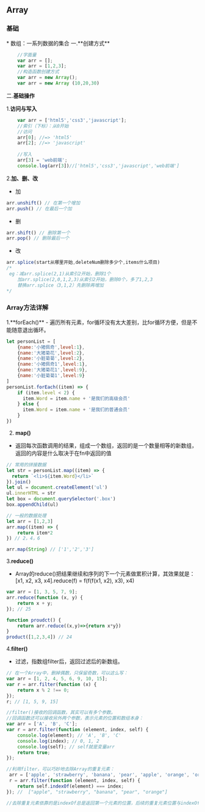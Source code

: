 <h2 id="es5Aarray">Array</h2>

<h3>基础</h3>
* 数组：一系列数据的集合
一.**创建方式**

```javascript
	//字面量
	var arr = [];
	var arr = [1,2,3];
	//构造函数创建方式
	var arr = new Array();
	var arr = new Array (10,20,30)
```
二.**基础操作**

1.**访问与写入**

```javascript
	var arr = ['html5','css3','javascript'];
	//索引（下标）：从0开始
	//访问
	arr[0]; //=> 'html5'
	arr[2]; //=> 'javascript'
	
	//写入
	arr[3] = 'web前端';
	console.log(arr[3])//['html5','css3','javascript','web前端']
```
2.**加、删、改**
- 加
```javascript
arr.unshift() // 在第一个增加
arr.push() // 在最后一个加
```
- 删
```javascript
arr.shift() // 删除第一个
arr.pop() // 删除最后一个
```
- 改
```javascript
arr.splice(start从哪里开始,deleteNum删除多少个,items什么项目)
/*
 eg：减arr.splice(2,1)从索引2开始，删除1个
    加arr.splice(2,0,1,2,3)从索引2开始，删除0个，多了1,2,3
    替换arr.splice（3,1,2）先删除再增加
*/
```

<h3>Array方法详解</h3>
1.**forEach()**
- 遍历所有元素，for循环没有太大差别，比for循环方便，但是不能随意退出循环。

```javascript
let personList = [
	{name:'小猪佩奇',level:1},
	{name:'大猪菊花',level:2},
	{name:'小脏菊菊',level:2},
	{name:'小猪佩奇1',level:1},
	{name:'大猪菊花1',level:9},
	{name:'小脏菊菊1',level:9}
]
personList.forEach((item) => {
	if (item.level < 2) {
	  item.Word = item.name + '是我们的高级会员'
	} else {
	  item.Word = item.name + '是我们的普通会员'
	}
})
```

2. **map()**
- 返回每次函数调用的结果，组成一个数组，返回的是一个数量相等的新数组，返回的内容是什么取决于在fn中返回的值

```javascript
// 常用的拼接数据
let str = personList.map((item) => {
  return `<li>${item.Word}</li>`
}).join()
let ul = document.createElement('ul')
ul.innerHTML = str
let box = document.querySelector('.box')
box.appendChild(ul)

// 一般的数据处理
let arr = [1,2,3]
arr.map((item) => {
	return item*2
}) // 2，4，6

arr.map(String) // ['1','2','3']
```

3.**reduce()**

- Array的reduce()把结果继续和序列的下一个元素做累积计算，其效果就是：
[x1, x2, x3, x4].reduce(f) = f(f(f(x1, x2), x3), x4)

```javascript
var arr = [1, 3, 5, 7, 9];
arr.reduce(function (x, y) {
    return x + y;
}); // 25

function proudct() {
	return arr.reduce((x,y)=>{return x*y})
}
product([1,2,3,4]) // 24
```

4.**filter()**
- 过滤，指数组filter后，返回过滤后的新数组。

```javascript
// 在一个Array中，删掉偶数，只保留奇数，可以这么写：
var arr = [1, 2, 4, 5, 6, 9, 10, 15];
var r = arr.filter(function (x) {
    return x % 2 !== 0;
});
r; // [1, 5, 9, 15]

//filter()接收的回调函数，其实可以有多个参数。
//回调函数还可以接收另外两个参数，表示元素的位置和数组本身：
var arr = ['A', 'B', 'C'];
var r = arr.filter(function (element, index, self) {
    console.log(element); // 'A', 'B', 'C'
    console.log(index); // 0, 1, 2
    console.log(self); // self就是变量arr
    return true;
});

//利用filter，可以巧妙地去除Array的重复元素：
 arr = ['apple', 'strawberry', 'banana', 'pear', 'apple', 'orange', 'orange', 'strawberry'];
 r = arr.filter(function (element, index, self) {
    return self.indexOf(element) === index;
}); //  ["apple", "strawberry", "banana", "pear", "orange"]

//去除重复元素依靠的是indexOf总是返回第一个元素的位置，后续的重复元素位置与indexOf返回的位置不相等，因此被filter滤掉了。
```